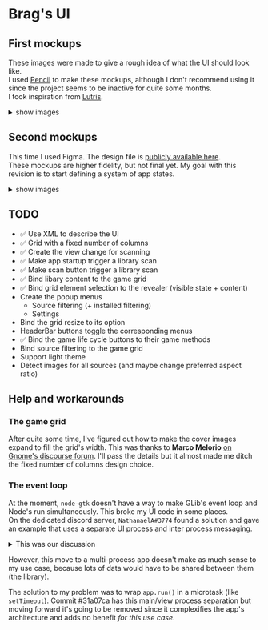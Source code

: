 # Brag's UI

## First mockups
These images were made to give a rough idea of what the UI should look like.  
I used [Pencil](https://pencil.evolus.vn/) to make these mockups, although I 
don't recommend using it since the project seems to be inactive for quite some 
months.  
I took inspiration from [Lutris](https://github.com/lutris/lutris).  

<details>
    <summary>show images</summary>
    <table>
        <tr>
            <th>Games grid, default view</th>
            <th>Scanning view, replacing the default view</th>
        </tr>
        <tr>
            <td><img src="mockup1.png"></td>
            <td><img src="mockup2.png"></td>
        </tr>
        <tr>
            <th>Game info popover with a start button</th>
            <th>Game info with a stop and kill button</th>
        </tr>
        <tr>
            <td><img src="mockup3.png"></td>
            <td><img src="mockup4.png"></td>
        </tr>
    </table>
</details>

## Second mockups
This time I used Figma. The design file is [publicly available here](https://www.figma.com/file/YcTUGVEvarxrgpq01VkieN/Brag-launcher---Second-mockups).  
These mockups are higher fidelity, but not final yet. My goal with this revision 
is to start defining a system of app states.

<details>
    <summary>show images</summary>
    <table>
        <tr>
            <th>Browsing view</th>
            <th>Scanning view</th>
        </tr>
        <tr>
            <td><img src="mockup5-browsing-view.png"></td>
            <td><img src="mockup6-scanning-view.png"></td>
        </tr>
        <tr>
            <th>Selection view</th>
            <th>Life cycle view</th>
        </tr>
        <tr>
            <td><img src="mockup7-selection-view.png"></td>
            <td><img src="mockup8-life-cycle-view.png"></td>
        </tr>
    </table>
</details>

## TODO
* ✅ Use XML to describe the UI
* ✅ Grid with a fixed number of columns
* ✅ Create the view change for scanning
* ✅ Make app startup trigger a library scan
* ✅ Make scan button trigger a library scan
* ✅ Bind libary content to the game grid
* ✅ Bind grid element selection to the revealer (visible state + content)
* Create the popup menus
	* Source filtering (+ installed filtering)
	* Settings
* Bind the grid resize to its option
* HeaderBar buttons toggle the corresponding menus
* ✅ Bind the game life cycle buttons to their game methods
* Bind source filtering to the game grid
* Support light theme
* Detect images for all sources (and maybe change preferred aspect ratio)

## Help and workarounds

### The game grid 
After quite some time, I've figured out how to make the cover images expand to 
fill the grid's width. This was thanks to **Marco Melorio** 
[on Gnome's discourse forum](https://discourse.gnome.org/t/how-to-make-an-image-fill-the-width-of-a-box-and-keep-aspect-ratio/7980/6?u=geoffreycoulaud).
I'll pass the details but it almost made me ditch the fixed number of columns 
design choice.


### The event loop
At the moment, `node-gtk` doesn't have a way to make GLib's event loop and 
Node's run simultaneously. This broke my UI code in some places.  
On the dedicated discord server, `NathanaelA#3774` found a solution and gave an 
example that uses a separate UI process and inter process messaging.

<details>
<summary>This was our discussion</summary>

NathanaelA:
<blockquote>
`Promises` appear to work fine for me in the GTK3 code as my Webkit browser 
code uses promises and async code and everything works, not sure on GTK4.   
However, one easy way around this issue is to use node-gtk only for the UI.
I had to pivot to this design because I actually needed both a GTK 3 and GTK 4
window open at the same time and that is impossible to do in a single process
(even Python and GJS will error out ).    
Unfortunately I need to access a WebKit occasionally and on my version of
Linux it forces GTK3 to be loaded when it is loaded).   
GTK 4 I used for everything else as it has a much nicer api.   
So my app I now have it built like this:
Node (Primary Process and virtually all logic, NO visual UI from this one, it 
is unaware of GTK)  
 -> (optional) Forked Node (GTK 4) primary app window  
 -> (optional) Forked Node (GTK 3) WebKit window 

It does use a few more megs of memory when I start any of the GTK forks, but 
the primary node instance has no issues with the setTimeout or Promises or 
anything dealing with the message loops as GTK is not running in it.  
And the forked nodes can be open as many times as needed and can be fairly 
dumb as they can directly just send any and all events back to the primary 
node process.

In addition you get real multitasking in some areas as the primary node 
process isn't held up by anything either of the GTK processes are doing. 😉
</blockquote>

Me:
<blockquote>
This is promising (pun intended), I will have to check this more in detail and 
maybe look at some code if you don't mind sharing ?  
I'll gladly pass the "rewrite your app to use another runtime" thing
</blockquote>

NathanaelA:
<blockquote>
I haven't released anything of what I'm doing yet.   
Here is the base part that should help you get started:

<pre><code>"use strict";

let child_app = null;
let child_browser = null;

import { fork } from "node:child_process"

console.log("Application Starting");
start_mainView()
start_webView();

function start_webView() {
    child_browser = fork("webview.mjs", [], {
        cwd: "./webview/"        
    });
    child_browser.on("message", (m) => {
        console.log("Child sent message", m);
        handleWebViewMessage(m);
    })
    child_browser.on("close", () => {
        console.log("Child  Quit");
        child_browser = null;
    })    
}

function start_mainView() {
    child_app = fork("mainview.mjs", [], {
        cwd: "./application/",
    });
    child_app.on("message", (m) => {
        console.log("Child sent message", m);
        handle_mainViewMessage(m);
    });
    child_app.on("close", () => {
        console.log("Child Quit"); 
        child_app = null;       
    });
}
</code></pre>

And basically a child is like this (this is the start of my webview app):

<pre><code>"use strict";

import {Application, GTKConfig} from "node-gtk-ui";
const WebKit = GTKConfig.Webkit; // Force loading of WebKit which will force GTK3 (or GTK4 later versions)

// Are we a child?
if (process.channel) {
    process.on("message", (m) => {
        switch (m.type) {
            case 'quit': process.exit(0); break;
            case 'status': process.send({status: 1}); break;
            case '...': // Other messages we want to handle
        }
    });
}
const app = new Application( {width: 800, height: 800, title: "Login"});

let stackLayout = app.document.createElement("div");
app.document.appendChild(stackLayout);
let webview = app.document.createElement("webview");
stackLayout.appendChild(webview);
webview.src = "https://nativescript.tools/";
</code></pre>

</blockquote>
</details>


However, this move to a multi-process app doesn't make as much sense to my use
case, because lots of data would have to be shared between them (the library).  

The solution to my problem was to wrap `app.run()` in a microtask (like 
`setTimeout`).
Commit #31a07ca has this main/view process separation but moving 
forward it's going to be removed since it complexifies the app's architecture
and adds no benefit *for this use case*.